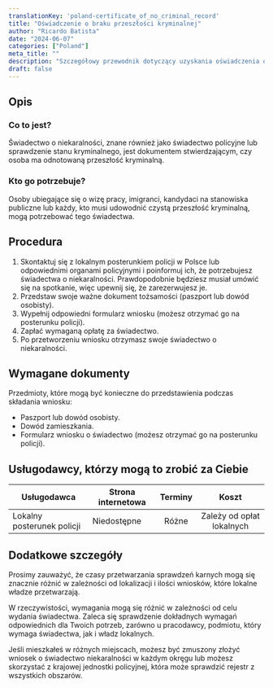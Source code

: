 ```yaml
---
translationKey: 'poland-certificate_of_no_criminal_record'
title: "Oświadczenie o braku przeszłości kryminalnej"
author: "Ricardo Batista"
date: "2024-06-07"
categories: ["Poland"]
meta_title: ""
description: "Szczegółowy przewodnik dotyczący uzyskania oświadczenia o braku przeszłości kryminalnej w Polsce"
draft: false
---
```


## Opis
### Co to jest?
Świadectwo o niekaralności, znane również jako świadectwo policyjne lub sprawdzenie stanu kryminalnego, jest dokumentem stwierdzającym, czy osoba ma odnotowaną przeszłość kryminalną.

### Kto go potrzebuje?
Osoby ubiegające się o wizę pracy, imigranci, kandydaci na stanowiska publiczne lub każdy, kto musi udowodnić czystą przeszłość kryminalną, mogą potrzebować tego świadectwa.

## Procedura
1. Skontaktuj się z lokalnym posterunkiem policji w Polsce lub odpowiednimi organami policyjnymi i poinformuj ich, że potrzebujesz świadectwa o niekaralności. Prawdopodobnie będziesz musiał umówić się na spotkanie, więc upewnij się, że zarezerwujesz je.
2. Przedstaw swoje ważne dokument tożsamości (paszport lub dowód osobisty).
3. Wypełnij odpowiedni formularz wniosku (możesz otrzymać go na posterunku policji).
4. Zapłać wymaganą opłatę za świadectwo.
5. Po przetworzeniu wniosku otrzymasz swoje świadectwo o niekaralności.

## Wymagane dokumenty
Przedmioty, które mogą być konieczne do przedstawienia podczas składania wniosku:

- Paszport lub dowód osobisty.
- Dowód zamieszkania.
- Formularz wniosku o świadectwo (możesz otrzymać go na posterunku policji).

## Usługodawcy, którzy mogą to zrobić za Ciebie

| Usługodawca     |     Strona internetowa     |     Terminy    |       Koszt      |
| --------------- | --------------- |  :-------------: | :-------------: |
|Lokalny posterunek policji| Niedostępne |Różne|Zależy od opłat lokalnych|

## Dodatkowe szczegóły
Prosimy zauważyć, że czasy przetwarzania sprawdzeń karnych mogą się znacznie różnić w zależności od lokalizacji i ilości wniosków, które lokalne władze przetwarzają.

W rzeczywistości, wymagania mogą się różnić w zależności od celu wydania świadectwa. Zaleca się sprawdzenie dokładnych wymagań odpowiednich dla Twoich potrzeb, zarówno u pracodawcy, podmiotu, który wymaga świadectwa, jak i władz lokalnych.

Jeśli mieszkałeś w różnych miejscach, możesz być zmuszony złożyć wniosek o świadectwo niekaralności w każdym okręgu lub możesz skorzystać z krajowej jednostki policyjnej, która może sprawdzić rejestr z wszystkich obszarów.